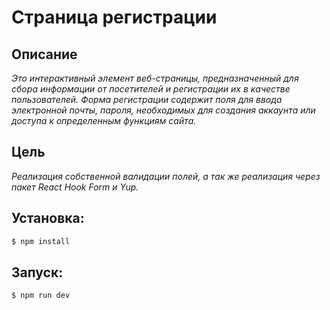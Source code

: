 # Страница регистрации

## Описание

*Это интерактивный элемент веб-страницы, предназначенный для сбора информации от посетителей и регистрации их в качестве пользователей. Форма регистрации содержит поля для ввода электронной почты, пароля, необходимых для создания аккаунта или доступа к определенным функциям сайта.*

## Цель

*Реализация собственной валидации полей, а так же реализация через пакет React Hook Form и Yup.*

## Установка:

```sh
$ npm install
```

## Запуск:

```sh
$ npm run dev
```
